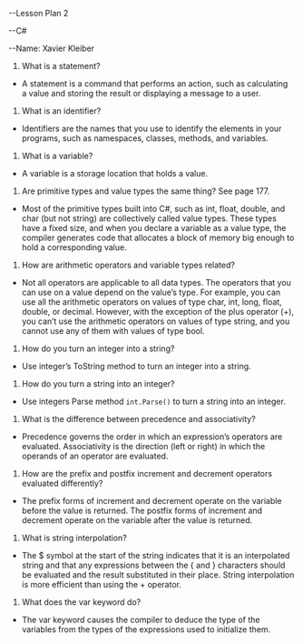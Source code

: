 --Lesson Plan 2

--C#

--Name: Xavier Kleiber


1. What is a statement?  
 - A statement is a command that performs an action, such as calculating a value and storing the result or displaying a message to a user.
 
1. What is an identifier?  
 - Identifiers are the names that you use to identify the elements in your programs, such as namespaces, classes, methods, and variables.
 
1. What is a variable?  
 - A variable is a storage location that holds a value.
 
1. Are primitive types and value types the same thing? See page 177.  
 - Most of the primitive types built into C#, such as int, float, double, and char (but not string) are collectively called value types. These types have a fixed size, and when you declare a variable as a value type, the compiler generates code that allocates a block of memory big enough to hold a corresponding value.
 
1. How are arithmetic operators and variable types related?  
 - Not all operators are applicable to all data types. The operators that you can use on a value depend on the value’s type. For example, you can use all the arithmetic operators on values of type char, int, long, float, double, or decimal. However, with the exception of the plus operator (+), you can’t use the arithmetic operators on values of type string, and you cannot use any of them with values of type bool.
 
1. How do you turn an integer into a string?  
 - Use integer’s ToString method to turn an integer into a string.
 
1. How do you turn a string into an integer?  
 - Use integers Parse method `int.Parse()` to turn a string into an integer.
 
1. What is the difference between precedence and associativity?  
 - Precedence governs the order in which an expression’s operators are evaluated. Associativity is the direction (left or right) in which the operands of an operator are evaluated.
 
1. How are the prefix and postfix increment and decrement operators evaluated differently?  
 - The prefix forms of increment and decrement operate on the variable before the value is returned. The postfix forms of increment and decrement operate on the variable after the value is returned.
 
1. What is string interpolation?  
 - The $ symbol at the start of the string indicates that it is an interpolated string and that any expressions between the { and } characters should be evaluated and the result substituted in their place. String interpolation is more efficient than using the + operator.
 
1. What does the var keyword do?  
 - The var keyword causes the compiler to deduce the type of the variables from the types of the expressions used to initialize them.

